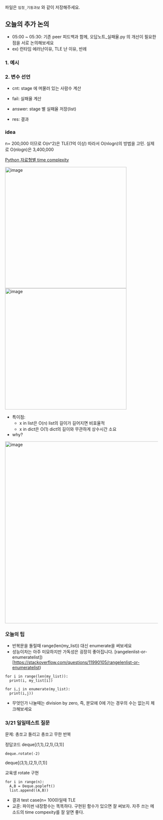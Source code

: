 ##
파일은 `임정_기둥과보` 와 같이 저장해주세요.

## 오늘의 추가 논의 

- 05:00 ~ 05:30:  기존 peer 피드백과 함께, 오답노트_실패율.py 의  개선이 필요한 점을 서로 논의해보세요
- ex) 런타임 에러난이유, TLE 난 이유, 반례


###  1. 예시 

### 2. 변수 선언

- cnt: stage 에 머물러 있는 사람수 계산

- fail: 실패율 계산

- answer: stage 별 실패율 저장(list)

- res: 결과


### idea

n= 200,000 이므로 O(n^2)은 TLE(1억 이상) 따라서 O(nlogn)의 방법을 고민. 실제로 O(nlogn)은 3,400,000

[Python 자료형별 time complexity](https://wiki.python.org/moin/TimeComplexity)

<img width="400" alt="image" src="https://user-images.githubusercontent.com/39439424/226795138-581184fa-477a-4f57-ba40-e38b6caa316b.png">

<img width="400" alt="image" src="https://user-images.githubusercontent.com/39439424/226795195-501c25c4-ac06-4e0b-a8f8-2562f6c7f125.png">

- 특이점: 
  - x in list은 O(n)  list의 길이가 길어지면 비효율적
  - x in dict은 O(1)  dict의 길이와 무관하게 상수시간 소요
- why?



<img width="600" alt="image" src="https://user-images.githubusercontent.com/39439424/226796724-3927f4dc-2d26-4fb8-9861-efb7cad86189.png">



### 오늘의 팁

- 반복문을 돌릴때 range(len(my_list)) 대신 enumerate을 써보세요
- 성능이차는 아주 미묘하지만 가독성은 굉장히 좋아집니다. [rangelenlist-or-enumeratelist])[https://stackoverflow.com/questions/11990105/rangelenlist-or-enumeratelist)

```
for i in range(len(my_list)):
  print(i, my_list[i])
  
for i,j in enumerate(my_list):
  print(i,j))
```

- 무엇인가 나눌때는 division by zero, 즉, 분모에 0에 가는 경우의 수는 없는지 체크해보세요

### 3/21 일일테스트 질문
문제: 총쏘고 돌리고 총쏘고 무한 반복

정답코드
deque[(1,1),(2,1),(3,1)]
```
deque.rotate(-2)
```
deque[(3,1),(2,1),(1,1)]


교육생 rotate 구현
```
for i in range(n):
  A,B = Deque.popleft()
  list.append((A,B))

```
- 결과 test case(n= 1000)일때 TLE
- 교훈: 파이썬 내장함수는 똑똑하다. 구현된 함수가 있으면 잘 써보자. 자주 쓰는 메소드의 time compexity를 잘 알면 좋다.
